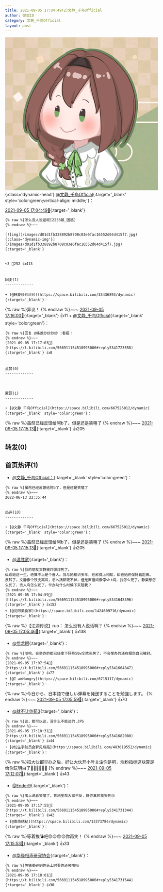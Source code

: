 ```yaml
---
title: 2021-09-05 17:04:49(2)文静_千鸟Official
author: 御坂IO
category: 文静_千鸟Official
layout: post
---
```


![img](/images/ac7482ed1b9a7f203dc68c0c4a77c488a27b108a.jpg){:class='dynamic-head'}
[@文静_千鸟Official](https://space.bilibili.com/667526012/dynamic){:target='_blank' style='color:green;vertical-align: middle;'}：

[2021-09-05 17:04:49🔗](https://t.bilibili.com/566911154518995006){:target='_blank'}

~~~
{% raw %}怎么没人说话呢[2233娘_困惑]
{% endraw %}~~~

[![img](/images/d01d1fb338892b8708c03e6fac16552d04d415f7.jpg){:class='dynamic-img'}](/images/d01d1fb338892b8708c03e6fac16552d04d415f7.jpg){:target='_blank'}


↪️3 💬252 👍413


回复(1)
-------------

+ [@韩菱纱纱纱纱](https://space.bilibili.com/35436893/dynamic){:target='_blank'}：
~~~
{% raw %}异议！
{% endraw %}~~~
[2021-09-05 17:16:00🔗](https://t.bilibili.com/566911154518995006#reply5341717865){:target='_blank'} 👍11
    + [@文静_千鸟Official](https://space.bilibili.com/667526012/dynamic){:target='_blank' style='color:green'}：
~~~
{% raw %}回复 @韩菱纱纱纱纱 :看招！
{% endraw %}~~~
[2021-09-05 17:17:03🔗](https://t.bilibili.com/566911154518995006#reply5341723558){:target='_blank'} 👍8


点赞(0)
-------------



置顶(1)
-------------

+ [@文静_千鸟Official](https://space.bilibili.com/667526012/dynamic){:target='_blank' style='color:green'}：
~~~
{% raw %}虽然已经反馈给阿b了，但是还是笑嘻了
{% endraw %}~~~
[2021-09-05 17:15:13🔗](https://t.bilibili.com/566911154518995006#reply5341716079){:target='_blank'} 👍205


转发(0)
-------------



首页热评(1)
-------------

+ [@文静_千鸟Official：](https://space.bilibili.com/667526012/dynamic){:target='_blank' style='color:green'}：
~~~
{% raw %}虽然已经反馈给阿b了，但是还是笑嘻了
{% endraw %}~~~
2022-06-13 22:35:44


热评(10)
-------------

+ [@文静_千鸟Official](https://space.bilibili.com/667526012/dynamic){:target='_blank' style='color:green'}：
~~~
{% raw %}虽然已经反馈给阿b了，但是还是笑嘻了
{% endraw %}~~~
[2021-09-05 17:15:13🔗](https://t.bilibili.com/566911154518995006#reply5341716079){:target='_blank'} 👍205
+ [@温胜武](https://space.bilibili.com/33630561/dynamic){:target='_blank'}：
~~~
{% raw %}我的朋友文静被炸弹炸死了。
纵观她这一生，绝算不上是个善人。我与她相识多年，也称得上相知，却也始终保持着距离。
反转了，文静像个铁皮窝瓜，怎么搞都死不掉，但是直播间像停shi间，我怎么死了，静栗惹怎么死了，贵人鸟怎么死了，举办勾什么时候下来陪我？
{% endraw %}~~~
[2021-09-05 17:04:59🔗](https://t.bilibili.com/566911154518995006#reply5341648396){:target='_blank'} 👍152
+ [@沈阳美食家](https://space.bilibili.com/1424609716/dynamic){:target='_blank'}：
~~~
{% raw %}【江湖传说】ruo：
           怎么没有人说话啊？
{% endraw %}~~~
[2021-09-05 17:05:46🔗](https://t.bilibili.com/566911154518995006#reply5341655335){:target='_blank'} 👍138
+ [@恰龙眼](https://space.bilibili.com/549862231/dynamic){:target='_blank'}：
~~~
{% raw %}哈哈，会举办的都已经拿下好些50w全款买房了，不会举办的还在报怨自己被封。
{% endraw %}~~~
[2021-09-05 17:07:54🔗](https://t.bilibili.com/566911154518995006#reply5341664847){:target='_blank'} 👍77
+ [@I-amHungry](https://space.bilibili.com/6715117/dynamic){:target='_blank'}：
~~~
{% raw %}今日から、日本語で優しい弾幕を発送することを勉強します。
{% endraw %}~~~
[2021-09-05 17:05:59🔗](https://t.bilibili.com/566911154518995006#reply5341660580){:target='_blank'} 👍70
+ [@就不让你苟3](https://space.bilibili.com/350403712/dynamic){:target='_blank'}：
~~~
{% raw %}谈，都可以谈，没什么不能谈的.JPG
{% endraw %}~~~
[2021-09-05 17:10:31🔗](https://t.bilibili.com/566911154518995006#reply5341682080){:target='_blank'} 👍44
+ [@仿生宇航员会梦见月亮](https://space.bilibili.com/483819552/dynamic){:target='_blank'}：
~~~
{% raw %}把大伙都举办之后，好让大伙开小号关注你是吧，涨粉指标这块算是给你玩明白了👊🏻👊🏻👊🏻
{% endraw %}~~~
[2021-09-05 17:12:07🔗](https://t.bilibili.com/566911154518995006#reply5341693436){:target='_blank'} 👍43
+ [@Ender9](https://space.bilibili.com/1986662/dynamic){:target='_blank'}：
~~~
{% raw %}嘴上说着笑嘻了，背地里帮大家平反，静你真的我哭死😢
{% endraw %}~~~
[2021-09-05 17:17:55🔗](https://t.bilibili.com/566911154518995006#reply5341731344){:target='_blank'} 👍42
+ [@南南粘粘](https://space.bilibili.com/13373786/dynamic){:target='_blank'}：
~~~
{% raw %}等着挨💣吧😡😡😡😡你再笑！
{% endraw %}~~~
[2021-09-05 17:15:53🔗](https://t.bilibili.com/566911154518995006#reply5341712346){:target='_blank'} 👍33
+ [@华缘相声研究协会](https://space.bilibili.com/208202364/dynamic){:target='_blank'}：
~~~
{% raw %}等铁拳砸到你头上时看你还笑嘻吗
{% endraw %}~~~
[2021-09-05 17:18:01🔗](https://t.bilibili.com/566911154518995006#reply5341731544){:target='_blank'} 👍30



